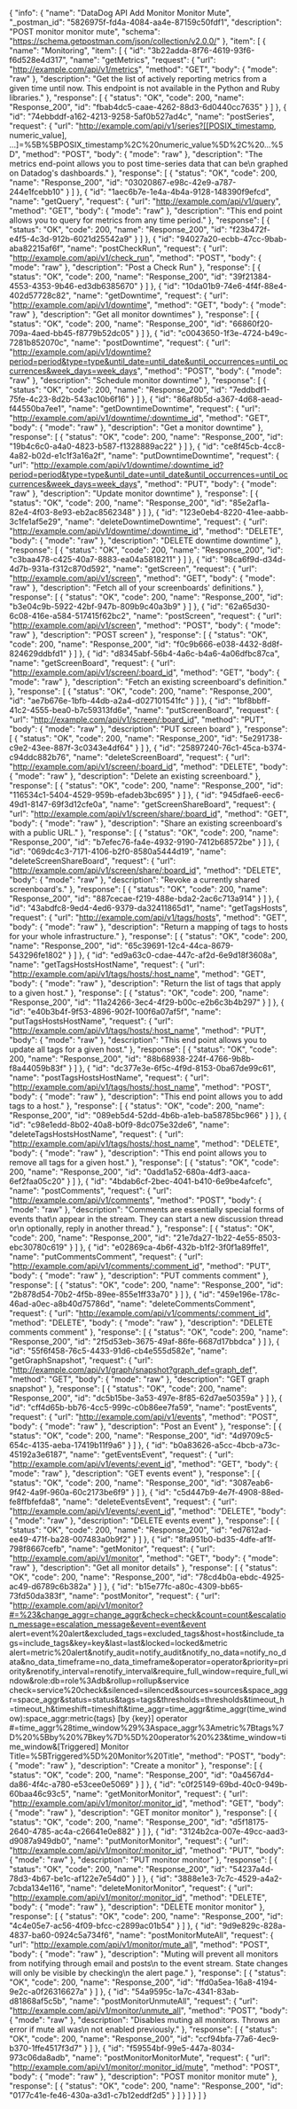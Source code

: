 {
  "info": {
    "name": "DataDog API Add Monitor Monitor  Mute",
    "_postman_id": "5826975f-fd4a-4084-aa4e-87159c50fdf1",
    "description": "POST monitor monitor  mute",
    "schema": "https://schema.getpostman.com/json/collection/v2.0.0/"
  },
  "item": [
    {
      "name": "Monitoring",
      "item": [
        {
          "id": "3b22adda-8f76-4619-93f6-f6d528e4d317",
          "name": "getMetrics",
          "request": {
            "url": "http://example.com/api/v1/metrics",
            "method": "GET",
            "body": {
              "mode": "raw"
            },
            "description": "Get the list of actively reporting metrics from a given time until now. This endpoint is not available in the Python and Ruby libraries."
          },
          "response": [
            {
              "status": "OK",
              "code": 200,
              "name": "Response_200",
              "id": "fbab4dc5-caae-4262-88d3-6d0440cc7635"
            }
          ]
        },
        {
          "id": "74ebbddf-a162-4213-9258-5af0b527ad4c",
          "name": "postSeries",
          "request": {
            "url": "http://example.com/api/v1/series?[[POSIX_timestamp, numeric_value], ...]=%5B%5BPOSIX_timestamp%2C%20numeric_value%5D%2C%20...%5D",
            "method": "POST",
            "body": {
              "mode": "raw"
            },
            "description": "The metrics end-point allows you to post time-series data that can be\n          graphed on Datadog's dashboards."
          },
          "response": [
            {
              "status": "OK",
              "code": 200,
              "name": "Response_200",
              "id": "03020867-e98c-42e9-a787-244e1fcebb10"
            }
          ]
        },
        {
          "id": "1aec6b7e-1e4a-4b4a-9128-148390f9efcd",
          "name": "getQuery",
          "request": {
            "url": "http://example.com/api/v1/query",
            "method": "GET",
            "body": {
              "mode": "raw"
            },
            "description": "This end point allows you to query for metrics from any time period."
          },
          "response": [
            {
              "status": "OK",
              "code": 200,
              "name": "Response_200",
              "id": "f23b472f-e4f5-4c3d-912b-6021d25542a9"
            }
          ]
        },
        {
          "id": "94027a20-ecbb-47cc-9bab-aba82215af6f",
          "name": "postCheckRun",
          "request": {
            "url": "http://example.com/api/v1/check_run",
            "method": "POST",
            "body": {
              "mode": "raw"
            },
            "description": "Post a Check Run"
          },
          "response": [
            {
              "status": "OK",
              "code": 200,
              "name": "Response_200",
              "id": "39f21384-4553-4353-9b46-ed3db6385670"
            }
          ]
        },
        {
          "id": "10da01b9-74e6-4f4f-88e4-402d57728c82",
          "name": "getDowntime",
          "request": {
            "url": "http://example.com/api/v1/downtime",
            "method": "GET",
            "body": {
              "mode": "raw"
            },
            "description": "Get all monitor downtimes"
          },
          "response": [
            {
              "status": "OK",
              "code": 200,
              "name": "Response_200",
              "id": "66860f20-709a-4aed-bb45-f8779b52dc05"
            }
          ]
        },
        {
          "id": "c0043650-1f3e-4724-b49c-7281b852070c",
          "name": "postDowntime",
          "request": {
            "url": "http://example.com/api/v1/downtime?period=period&type=type&until_date=until_date&until_occurrences=until_occurrences&week_days=week_days",
            "method": "POST",
            "body": {
              "mode": "raw"
            },
            "description": "Schedule monitor downtime"
          },
          "response": [
            {
              "status": "OK",
              "code": 200,
              "name": "Response_200",
              "id": "7eddbdf1-75fe-4c23-8d2b-543ac10b6f16"
            }
          ]
        },
        {
          "id": "86af8b5d-a367-4d68-aead-f44550ba7ee1",
          "name": "getDowntimeDowntime",
          "request": {
            "url": "http://example.com/api/v1/downtime/:downtime_id",
            "method": "GET",
            "body": {
              "mode": "raw"
            },
            "description": "Get a monitor downtime"
          },
          "response": [
            {
              "status": "OK",
              "code": 200,
              "name": "Response_200",
              "id": "19b4c6c0-a4a0-4823-b587-f1328889ac22"
            }
          ]
        },
        {
          "id": "ce8f45cb-4cc8-4a82-b02d-e1c1f3a16a2f",
          "name": "putDowntimeDowntime",
          "request": {
            "url": "http://example.com/api/v1/downtime/:downtime_id?period=period&type=type&until_date=until_date&until_occurrences=until_occurrences&week_days=week_days",
            "method": "PUT",
            "body": {
              "mode": "raw"
            },
            "description": "Update monitor downtime"
          },
          "response": [
            {
              "status": "OK",
              "code": 200,
              "name": "Response_200",
              "id": "85e2af1a-82e4-4f03-8e93-eb2ac8562348"
            }
          ]
        },
        {
          "id": "123e0eb4-8220-41ee-aabb-3c1fe1af5e29",
          "name": "deleteDowntimeDowntime",
          "request": {
            "url": "http://example.com/api/v1/downtime/:downtime_id",
            "method": "DELETE",
            "body": {
              "mode": "raw"
            },
            "description": "DELETE downtime downtime"
          },
          "response": [
            {
              "status": "OK",
              "code": 200,
              "name": "Response_200",
              "id": "c3baa478-c425-40a7-8883-ea04a5818211"
            }
          ]
        },
        {
          "id": "98ca6f9d-d34d-4d7b-931a-f312c870d592",
          "name": "getScreen",
          "request": {
            "url": "http://example.com/api/v1/screen",
            "method": "GET",
            "body": {
              "mode": "raw"
            },
            "description": "Fetch all of your screenboards' definitions."
          },
          "response": [
            {
              "status": "OK",
              "code": 200,
              "name": "Response_200",
              "id": "b3e04c9b-5922-42bf-947b-809b9c40a3b9"
            }
          ]
        },
        {
          "id": "62a65d30-6c08-416e-a584-517415f62bc2",
          "name": "postScreen",
          "request": {
            "url": "http://example.com/api/v1/screen",
            "method": "POST",
            "body": {
              "mode": "raw"
            },
            "description": "POST screen"
          },
          "response": [
            {
              "status": "OK",
              "code": 200,
              "name": "Response_200",
              "id": "f0c9b666-e038-4432-8d8f-824629ddbfd1"
            }
          ]
        },
        {
          "id": "d8345abf-56b4-4a6c-b4a6-4a06dfbc87ca",
          "name": "getScreenBoard",
          "request": {
            "url": "http://example.com/api/v1/screen/:board_id",
            "method": "GET",
            "body": {
              "mode": "raw"
            },
            "description": "Fetch an existing screenboard's definition."
          },
          "response": [
            {
              "status": "OK",
              "code": 200,
              "name": "Response_200",
              "id": "ae7b676e-1bfb-44db-a2a4-d027101541fc"
            }
          ]
        },
        {
          "id": "1bf8bbff-41c2-4555-bea0-b7c59313fd6e",
          "name": "putScreenBoard",
          "request": {
            "url": "http://example.com/api/v1/screen/:board_id",
            "method": "PUT",
            "body": {
              "mode": "raw"
            },
            "description": "PUT screen board"
          },
          "response": [
            {
              "status": "OK",
              "code": 200,
              "name": "Response_200",
              "id": "5e291738-c9e2-43ee-887f-3c0343e4df64"
            }
          ]
        },
        {
          "id": "25897240-76c1-45ca-b374-c94ddc882b76",
          "name": "deleteScreenBoard",
          "request": {
            "url": "http://example.com/api/v1/screen/:board_id",
            "method": "DELETE",
            "body": {
              "mode": "raw"
            },
            "description": "Delete an existing screenboard."
          },
          "response": [
            {
              "status": "OK",
              "code": 200,
              "name": "Response_200",
              "id": "116534c1-5404-4529-959b-efadeb3bc695"
            }
          ]
        },
        {
          "id": "945dfae6-eec6-49d1-8147-69f3d12cfe0a",
          "name": "getScreenShareBoard",
          "request": {
            "url": "http://example.com/api/v1/screen/share/:board_id",
            "method": "GET",
            "body": {
              "mode": "raw"
            },
            "description": "Share an existing screenboard's with a public URL."
          },
          "response": [
            {
              "status": "OK",
              "code": 200,
              "name": "Response_200",
              "id": "b7efec76-fa4e-4932-9190-7412b68572be"
            }
          ]
        },
        {
          "id": "069dc4c3-7171-4106-b2f0-8580a5444d19",
          "name": "deleteScreenShareBoard",
          "request": {
            "url": "http://example.com/api/v1/screen/share/:board_id",
            "method": "DELETE",
            "body": {
              "mode": "raw"
            },
            "description": "Revoke a currently shared screenboard's."
          },
          "response": [
            {
              "status": "OK",
              "code": 200,
              "name": "Response_200",
              "id": "887cecae-f219-488e-bda2-2ac6c713a914"
            }
          ]
        },
        {
          "id": "43abdfc8-9ed4-4ed6-9379-da32411865d1",
          "name": "getTagsHosts",
          "request": {
            "url": "http://example.com/api/v1/tags/hosts",
            "method": "GET",
            "body": {
              "mode": "raw"
            },
            "description": "Return a mapping of tags to hosts for your whole infrastructure."
          },
          "response": [
            {
              "status": "OK",
              "code": 200,
              "name": "Response_200",
              "id": "65c39691-12c4-44ca-8679-543296fe1802"
            }
          ]
        },
        {
          "id": "ed9a63c0-cdae-447c-af2d-6e9d18f3608a",
          "name": "getTagsHostsHostName",
          "request": {
            "url": "http://example.com/api/v1/tags/hosts/:host_name",
            "method": "GET",
            "body": {
              "mode": "raw"
            },
            "description": "Return the list of tags that apply to a given host."
          },
          "response": [
            {
              "status": "OK",
              "code": 200,
              "name": "Response_200",
              "id": "11a24266-3ec4-4f29-b00c-e2b6c3b4b297"
            }
          ]
        },
        {
          "id": "e40b3b4f-9f53-4896-902f-100f6a07af5f",
          "name": "putTagsHostsHostName",
          "request": {
            "url": "http://example.com/api/v1/tags/hosts/:host_name",
            "method": "PUT",
            "body": {
              "mode": "raw"
            },
            "description": "This end point allows you to update all tags for a given host."
          },
          "response": [
            {
              "status": "OK",
              "code": 200,
              "name": "Response_200",
              "id": "88b68938-224f-4766-9b8b-f8a44059b83f"
            }
          ]
        },
        {
          "id": "dc377e3e-6f5c-4f9d-8153-0ba67de99c61",
          "name": "postTagsHostsHostName",
          "request": {
            "url": "http://example.com/api/v1/tags/hosts/:host_name",
            "method": "POST",
            "body": {
              "mode": "raw"
            },
            "description": "This end point allows you to add tags to a host."
          },
          "response": [
            {
              "status": "OK",
              "code": 200,
              "name": "Response_200",
              "id": "089eb5d4-52dd-4b6b-a1eb-ba58785bc966"
            }
          ]
        },
        {
          "id": "c98e1edd-8b02-40a8-b0f9-8dc075e32de6",
          "name": "deleteTagsHostsHostName",
          "request": {
            "url": "http://example.com/api/v1/tags/hosts/:host_name",
            "method": "DELETE",
            "body": {
              "mode": "raw"
            },
            "description": "This end point allows you to remove all tags for a given host."
          },
          "response": [
            {
              "status": "OK",
              "code": 200,
              "name": "Response_200",
              "id": "0add1a52-680a-4df3-aaca-6ef2faa05c20"
            }
          ]
        },
        {
          "id": "4bdab6cf-2bec-4041-b410-6e9be4afcefc",
          "name": "postComments",
          "request": {
            "url": "http://example.com/api/v1/comments",
            "method": "POST",
            "body": {
              "mode": "raw"
            },
            "description": "Comments are essentially special forms of events that\n          appear in the stream. They can start a new discussion thread or\n          optionally, reply in another thread."
          },
          "response": [
            {
              "status": "OK",
              "code": 200,
              "name": "Response_200",
              "id": "21e7da27-1b22-4e55-8503-ebc30780c619"
            }
          ]
        },
        {
          "id": "e02869ca-4b6f-432b-b1f2-3f0f1a89ffe1",
          "name": "putCommentsComment",
          "request": {
            "url": "http://example.com/api/v1/comments/:comment_id",
            "method": "PUT",
            "body": {
              "mode": "raw"
            },
            "description": "PUT comments comment"
          },
          "response": [
            {
              "status": "OK",
              "code": 200,
              "name": "Response_200",
              "id": "2b878d54-70b2-4f5b-89ee-855e1ff33a70"
            }
          ]
        },
        {
          "id": "459e196e-178c-46ad-a0ec-a8b40d75786d",
          "name": "deleteCommentsComment",
          "request": {
            "url": "http://example.com/api/v1/comments/:comment_id",
            "method": "DELETE",
            "body": {
              "mode": "raw"
            },
            "description": "DELETE comments comment"
          },
          "response": [
            {
              "status": "OK",
              "code": 200,
              "name": "Response_200",
              "id": "2f5d53eb-3675-49af-86fe-6687d17bbdca"
            }
          ]
        },
        {
          "id": "55f6f458-76c5-4433-91d6-cb4e555d582e",
          "name": "getGraphSnapshot",
          "request": {
            "url": "http://example.com/api/v1/graph/snapshot?graph_def=graph_def",
            "method": "GET",
            "body": {
              "mode": "raw"
            },
            "description": "GET graph snapshot"
          },
          "response": [
            {
              "status": "OK",
              "code": 200,
              "name": "Response_200",
              "id": "dc5b15be-3a53-497e-8f85-62d7ae50359a"
            }
          ]
        },
        {
          "id": "cff4d65b-bb76-4cc5-999c-c0b86ee7fa59",
          "name": "postEvents",
          "request": {
            "url": "http://example.com/api/v1/events",
            "method": "POST",
            "body": {
              "mode": "raw"
            },
            "description": "Post an Event"
          },
          "response": [
            {
              "status": "OK",
              "code": 200,
              "name": "Response_200",
              "id": "4d9709c5-654c-4135-aeba-17419b11f9a6"
            }
          ]
        },
        {
          "id": "b0a83626-a5cc-4bcb-a73c-45192a3e6187",
          "name": "getEventsEvent",
          "request": {
            "url": "http://example.com/api/v1/events/:event_id",
            "method": "GET",
            "body": {
              "mode": "raw"
            },
            "description": "GET events event"
          },
          "response": [
            {
              "status": "OK",
              "code": 200,
              "name": "Response_200",
              "id": "3087eab6-9f42-4a9f-960a-60c2173be6f9"
            }
          ]
        },
        {
          "id": "c5d447b9-4e7f-4908-88ed-fe8ffbfefda8",
          "name": "deleteEventsEvent",
          "request": {
            "url": "http://example.com/api/v1/events/:event_id",
            "method": "DELETE",
            "body": {
              "mode": "raw"
            },
            "description": "DELETE events event"
          },
          "response": [
            {
              "status": "OK",
              "code": 200,
              "name": "Response_200",
              "id": "ed7612ad-ee49-471f-ba28-007483a0b9f2"
            }
          ]
        },
        {
          "id": "8fa951b0-bd35-4dfe-af1f-798f8667cefb",
          "name": "getMonitor",
          "request": {
            "url": "http://example.com/api/v1/monitor",
            "method": "GET",
            "body": {
              "mode": "raw"
            },
            "description": "Get all monitor details"
          },
          "response": [
            {
              "status": "OK",
              "code": 200,
              "name": "Response_200",
              "id": "78cd4b0a-ebdc-4925-ac49-d6789c6b382a"
            }
          ]
        },
        {
          "id": "b15e77fc-a80c-4309-bb65-73fd50da383f",
          "name": "postMonitor",
          "request": {
            "url": "http://example.com/api/v1/monitor?#=%23&change_aggr=change_aggr&check=check&count=count&escalation_message=escalation_message&event=event&event alert=event%20alert&excluded_tags=excluded_tags&host=host&include_tags=include_tags&key=key&last=last&locked=locked&metric alert=metric%20alert&notify_audit=notify_audit&notify_no_data=notify_no_data&no_data_timeframe=no_data_timeframe&operator=operator&priority=priority&renotify_interval=renotify_interval&require_full_window=require_full_window&role:db=role%3Adb&rollup=rollup&service check=service%20check&silenced=silenced&sources=sources&space_aggr=space_aggr&status=status&tags=tags&thresholds=thresholds&timeout_h=timeout_h&timeshift=timeshift&time_aggr=time_aggr&time_aggr(time_window):space_aggr:metric{tags} [by {key}] operator #=time_aggr%28time_window%29%3Aspace_aggr%3Ametric%7Btags%7D%20%5Bby%20%7Bkey%7D%5D%20operator%20%23&time_window=time_window&[Triggered] Monitor Title=%5BTriggered%5D%20Monitor%20Title",
            "method": "POST",
            "body": {
              "mode": "raw"
            },
            "description": "Create a monitor"
          },
          "response": [
            {
              "status": "OK",
              "code": 200,
              "name": "Response_200",
              "id": "0a4567d4-da86-4f4c-a780-e53cee0e5069"
            }
          ]
        },
        {
          "id": "c0f25149-69bd-40c0-949b-60baa46c93c5",
          "name": "getMonitorMonitor",
          "request": {
            "url": "http://example.com/api/v1/monitor/:monitor_id",
            "method": "GET",
            "body": {
              "mode": "raw"
            },
            "description": "GET monitor monitor"
          },
          "response": [
            {
              "status": "OK",
              "code": 200,
              "name": "Response_200",
              "id": "d5f18175-2640-4785-ac4a-c26641e0e882"
            }
          ]
        },
        {
          "id": "3124b2ca-007e-49cc-aad3-d9087a949db0",
          "name": "putMonitorMonitor",
          "request": {
            "url": "http://example.com/api/v1/monitor/:monitor_id",
            "method": "PUT",
            "body": {
              "mode": "raw"
            },
            "description": "PUT monitor monitor"
          },
          "response": [
            {
              "status": "OK",
              "code": 200,
              "name": "Response_200",
              "id": "54237a4d-78d3-4b67-be1c-af122e7e54d0"
            }
          ]
        },
        {
          "id": "3888e1e3-7c7c-4529-a4a2-7cbda134e116",
          "name": "deleteMonitorMonitor",
          "request": {
            "url": "http://example.com/api/v1/monitor/:monitor_id",
            "method": "DELETE",
            "body": {
              "mode": "raw"
            },
            "description": "DELETE monitor monitor"
          },
          "response": [
            {
              "status": "OK",
              "code": 200,
              "name": "Response_200",
              "id": "4c4e05e7-ac56-4f09-bfcc-c2899ac01b54"
            }
          ]
        },
        {
          "id": "9d9e829c-828a-4837-ba60-0924c5a734f6",
          "name": "postMonitorMuteAll",
          "request": {
            "url": "http://example.com/api/v1/monitor/mute_all",
            "method": "POST",
            "body": {
              "mode": "raw"
            },
            "description": "Muting will prevent all monitors from notifying through email and posts\n        to the event stream. State changes will only be visible by checking\n        the alert page."
          },
          "response": [
            {
              "status": "OK",
              "code": 200,
              "name": "Response_200",
              "id": "ffd0a5ea-16a8-4194-9e2c-a0f26316627a"
            }
          ]
        },
        {
          "id": "54a9595c-1a7c-4341-83ab-d81868af5c5b",
          "name": "postMonitorUnmuteAll",
          "request": {
            "url": "http://example.com/api/v1/monitor/unmute_all",
            "method": "POST",
            "body": {
              "mode": "raw"
            },
            "description": "Disables muting all monitors. Throws an error if mute all was\n        not enabled previously."
          },
          "response": [
            {
              "status": "OK",
              "code": 200,
              "name": "Response_200",
              "id": "ccf94bfa-77a6-4ec9-b370-1ffe4517f3d7"
            }
          ]
        },
        {
          "id": "f59554bf-99e5-447a-8034-973c06da8adb",
          "name": "postMonitorMonitorMute",
          "request": {
            "url": "http://example.com/api/v1/monitor/:monitor_id/mute",
            "method": "POST",
            "body": {
              "mode": "raw"
            },
            "description": "POST monitor monitor  mute"
          },
          "response": [
            {
              "status": "OK",
              "code": 200,
              "name": "Response_200",
              "id": "0177c41e-fe46-430a-a3d1-c7b12eddf2d5"
            }
          ]
        }
      ]
    }
  ]
}